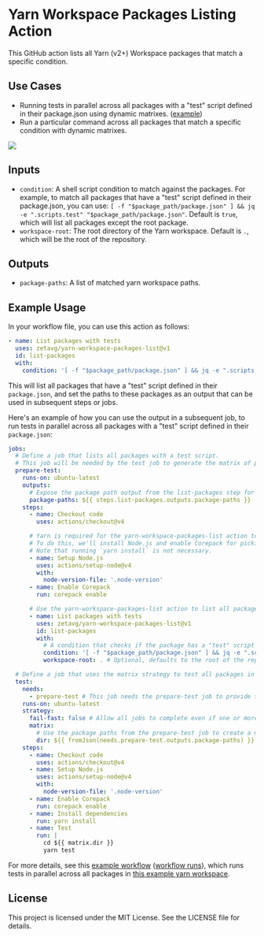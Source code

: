# Yarn Workspace Packages Listing Action

This GitHub action lists all Yarn (v2+) Workspace packages that match a specific condition.

## Use Cases

* Running tests in parallel across all packages with a "test" script defined in their package.json using dynamic matrixes. ([example](https://github.com/zetavg/yarn-workspace-packages-list-action/blob/main/.github/workflows/test-example-test-all-packages-in-parallel.yml#L56-L58))
* Run a particular command across all packages that match a specific condition with dynamic matrixes.

![](https://github.com/zetavg/yarn-workspace-packages-list-action/assets/3784687/5c812ff1-ce4e-4fc3-afe4-5d2c16b59c92)

## Inputs

- `condition`: A shell script condition to match against the packages. For example, to match all packages that have a "test" script defined in their package.json, you can use: `[ -f "$package_path/package.json" ] && jq -e ".scripts.test" "$package_path/package.json"`. Default is `true`, which will list all packages except the root package.
- `workspace-root`: The root directory of the Yarn workspace. Default is `.`, which will be the root of the repository.

## Outputs

- `package-paths`: A list of matched yarn workspace paths.

## Example Usage

In your workflow file, you can use this action as follows:

```yml
- name: List packages with tests
  uses: zetavg/yarn-workspace-packages-list@v1
  id: list-packages
  with:
    condition: '[ -f "$package_path/package.json" ] && jq -e ".scripts.test" "$package_path/package.json"'
```

This will list all packages that have a "test" script defined in their `package.json`, and set the paths to these packages as an output that can be used in subsequent steps or jobs.

Here's an example of how you can use the output in a subsequent job, to run tests in parallel across all packages with a "test" script defined in their `package.json`:

```yml
jobs:
  # Define a job that lists all packages with a test script.
  # This job will be needed by the test job to generate the matrix of packages to test dynamically.
  prepare-test:
    runs-on: ubuntu-latest
    outputs:
      # Expose the package path output from the list-packages step for other jobs to use it.
      package-paths: ${{ steps.list-packages.outputs.package-paths }}
    steps:
      - name: Checkout code
        uses: actions/checkout@v4

      # Yarn is required for the yarn-workspace-packages-list action to work.
      # To do this, we'll install Node.js and enable Corepack for picking up the correct yarn version here. This may vary depending on your project.
      # Note that running `yarn install` is not necessary.
      - name: Setup Node.js
        uses: actions/setup-node@v4
        with:
          node-version-file: '.node-version'
      - name: Enable Corepack
        run: corepack enable

      # Use the yarn-workspace-packages-list action to list all packages that have a test script.
      - name: List packages with tests
        uses: zetavg/yarn-workspace-packages-list@v1
        id: list-packages
        with:
          # A condition that checks if the package has a "test" script defined in its package.json.
          condition: '[ -f "$package_path/package.json" ] && jq -e ".scripts.test" "$package_path/package.json"'
          workspace-root: . # Optional, defaults to the root of the repository (".").

  # Define a job that uses the matrix strategy to test all packages in parallel.
  test:
    needs:
      - prepare-test # This job needs the prepare-test job to provide the package paths that need to be tested.
    runs-on: ubuntu-latest
    strategy:
      fail-fast: false # Allow all jobs to complete even if one or more fails.
      matrix:
        # Use the package paths from the prepare-test job to create a matrix of packages to test.
        dir: ${{ fromJson(needs.prepare-test.outputs.package-paths) }}
    steps:
      - name: Checkout code
        uses: actions/checkout@v4
      - name: Setup Node.js
        uses: actions/setup-node@v4
        with:
          node-version-file: '.node-version'
      - name: Enable Corepack
        run: corepack enable
      - name: Install dependencies
        run: yarn install
      - name: Test
        run: |
          cd ${{ matrix.dir }}
          yarn test
```

For more details, see this [example workflow](https://github.com/zetavg/yarn-workspace-packages-list-action/blob/main/.github/workflows/test-example-test-all-packages-in-parallel.yml) ([workflow runs](https://github.com/zetavg/yarn-workspace-packages-list-action/actions/workflows/test-example-test-all-packages-in-parallel.yml)), which runs tests in parallel across all packages in [this example yarn workspace](https://github.com/zetavg/yarn-workspace-packages-list-action/tree/main/examples/test-all-packages-in-parallel).

## License

This project is licensed under the MIT License. See the LICENSE file for details.
